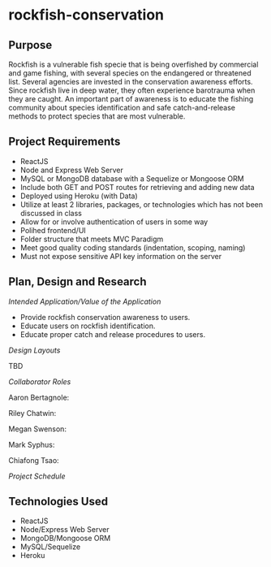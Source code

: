 # rockfish-conservation

## Purpose
Rockfish is a vulnerable fish specie that is being overfished by commercial and game fishing, with several species on the endangered or threatened list. Several agencies are invested in the conservation awareness efforts. Since rockfish live in deep water, they often experience barotrauma when they are caught. An important part of awareness is to educate the fishing community about species identification and safe catch-and-release methods to protect species that are most vulnerable.
## Project Requirements
* ReactJS
* Node and Express Web Server
* MySQL or MongoDB database with a Sequelize or Mongoose ORM
* Include both GET and POST routes for retrieving and adding new data
* Deployed using Heroku (with Data)
* Utilize at least 2 libraries, packages, or technologies which has not been discussed in class
* Allow for or involve authentication of users in some way
* Polihed frontend/UI
* Folder structure that meets MVC Paradigm
* Meet good quality coding standards (indentation, scoping, naming)
* Must not expose sensitive API key information on the server

## Plan, Design and Research
*Intended Application/Value of the Application*
* Provide rockfish conservation awareness to users.
* Educate users on rockfish identification.
* Educate proper catch and release procedures to users.

*Design Layouts*

TBD

*Collaborator Roles*

Aaron Bertagnole:

Riley Chatwin:

Megan Swenson:

Mark Syphus:

Chiafong Tsao:

*Project Schedule*

## Technologies Used
* ReactJS
* Node/Express Web Server
* MongoDB/Mongoose ORM
* MySQL/Sequelize
* Heroku

